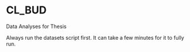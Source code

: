 # CL_BUD
Data Analyses for Thesis 

Always run the datasets script first. It can take a few minutes for it to fully run. 
